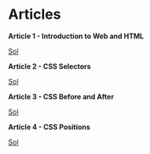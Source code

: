 # Articles

**Article 1 - Introduction to Web and HTML**

[Sol](https://reeteshtiwari.hashnode.dev/introduction-to-web-servers-and-html)

**Article 2 - CSS Selectors**

[Sol](https://reeteshtiwari.hashnode.dev/css-selectors)

**Article 3 - CSS Before and After**

[Sol](https://reeteshtiwari.hashnode.dev/css-before-and-after)

**Article 4 - CSS Positions**

[Sol](https://reeteshtiwari.hashnode.dev/css-positions)

